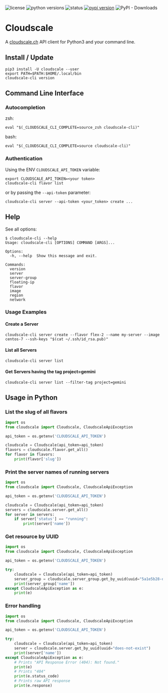 ![license](https://img.shields.io/pypi/l/cloudscale.svg)
![python versions](https://img.shields.io/pypi/pyversions/cloudscale.svg)
![status](https://img.shields.io/pypi/status/cloudscale.svg)
[![pypi version](https://img.shields.io/pypi/v/cloudscale.svg)](https://pypi.org/project/cloudscale/)
![PyPI - Downloads](https://img.shields.io/pypi/dw/cloudscale)

# Cloudscale

A [cloudscale.ch](https://www.cloudscale.ch) API client for Python3 and your command line.

## Install / Update

~~~
pip3 install -U cloudscale --user
export PATH=$PATH:$HOME/.local/bin
cloudscale-cli version
~~~

## Command Line Interface

### Autocompletion

zsh:
~~~shell
eval "$(_CLOUDSCALE_CLI_COMPLETE=source_zsh cloudscale-cli)"
~~~

bash:
~~~shell
eval "$(_CLOUDSCALE_CLI_COMPLETE=source cloudscale-cli)"
~~~

### Authentication

Using the ENV `CLOUDSCALE_API_TOKEN` variable:

~~~shell
export CLOUDSCALE_API_TOKEN=<your token>
cloudscale-cli flavor list
~~~

or by passing the `--api-token` parameter:

~~~shell
cloudscale-cli server --api-token <your_token> create ...
~~~

## Help

See all options:

~~~shell
$ cloudscale-cli --help
Usage: cloudscale-cli [OPTIONS] COMMAND [ARGS]...

Options:
  -h, --help  Show this message and exit.

Commands:
  version
  server
  server-group
  floating-ip
  flavor
  image
  region
  network
~~~

### Usage Examples

#### Create a Server

~~~shell
cloudscale-cli server create --flavor flex-2 --name my-server --image centos-7 --ssh-keys "$(cat ~/.ssh/id_rsa.pub)"
~~~

#### List all Servers

~~~shell
cloudscale-cli server list
~~~

#### Get Servers having the tag project=gemini

~~~shell
cloudscale-cli server list --filter-tag project=gemini
~~~

## Usage in Python

### List the slug of all flavors
~~~python
import os
from cloudscale import Cloudscale, CloudscaleApiException

api_token = os.getenv('CLOUDSCALE_API_TOKEN')

cloudscale = Cloudscale(api_token=api_token)
flavors = cloudscale.flavor.get_all()
for flavor in flavors:
    print(flavor['slug'])
~~~

### Print the server names of running servers
~~~python
import os
from cloudscale import Cloudscale, CloudscaleApiException

api_token = os.getenv('CLOUDSCALE_API_TOKEN')

cloudscale = Cloudscale(api_token=api_token)
servers = cloudscale.server.get_all()
for server in servers:
    if server['status'] == "running":
        print(server['name'])
~~~

### Get resource by UUID
~~~python
import os
from cloudscale import Cloudscale, CloudscaleApiException

api_token = os.getenv('CLOUDSCALE_API_TOKEN')

try:
    cloudscale = Cloudscale(api_token=api_token)
    server_group = cloudscale.server_group.get_by_uuid(uuid="5a1e5b28-d354-47a8-bfb2-01b048c20204")
    print(server_group['name'])
except CloudscaleApiException as e:
    print(e)
~~~

### Error handling
~~~python
import os
from cloudscale import Cloudscale, CloudscaleApiException

api_token = os.getenv('CLOUDSCALE_API_TOKEN')

try:
    cloudscale = Cloudscale(api_token=api_token)
    server = cloudscale.server.get_by_uuid(uuid="does-not-exist")
    print(server['name'])
except CloudscaleApiException as e:
    # Prints "API Response Error (404): Not found."
    print(e)
    # Prints "404"
    print(e.status_code)
    # Prints raw API response
    print(e.response)
~~~
